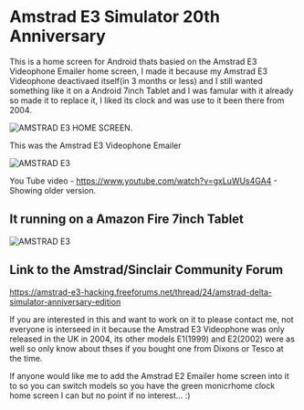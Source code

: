 # Amstrad E3 Simulator 20th Anniversary
This is a home screen for Android thats basied on the Amstrad E3 Videophone Emailer home screen, I made it because my Amstrad E3 Videophone deactivaed itself(in 3 months or less) and I still wanted something like it on a Android 7inch Tablet and I was famular with it already so made it to replace it, I liked its clock and was use to it been there from 2004.

![AMSTRAD E3 HOME SCREEN](https://i.ibb.co/cc9H8Hxd/Amstrad-E3-Homescreen.png).

This was the Amstrad E3 Videophone Emailer

![AMSTRAD E3](https://storage.proboards.com/7050177/images/zshyNkRQFzPgQwCfvkHY.gif)

You Tube video - https://www.youtube.com/watch?v=gxLuWUs4GA4 - Showing older version.

It running on a Amazon Fire 7inch Tablet
-------------------------------------------

![AMSTRAD E3](https://i.ibb.co/rf5WYg5X/amstard-e3.jpg)

Link to the Amstrad/Sinclair Community Forum
---------------------------------------------
https://amstrad-e3-hacking.freeforums.net/thread/24/amstrad-delta-simulator-anniversary-edition

If you are interested in this and want to work on it to please contact me, not everyone is interseed in it because the Amstrad E3 Videophone was only released in the UK in 2004, its other models E1(1999) and E2(2002) were as well so only know about thses if you bought one from Dixons or Tesco at the time.

If anyone would like me to add the Amstrad E2 Emailer home screen into it to so you can switch models so you have the green monicrhome clock home screen I can but no point if no interest... :)
